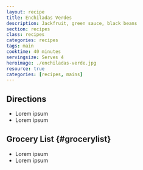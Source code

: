 ```yaml
---
layout: recipe
title: Enchiladas Verdes
description: Jackfruit, green sauce, black beans
section: recipes
class: recipes
categories: recipes
tags: main
cooktime: 40 minutes
servingsize: Serves 4
heroimage: ./enchiladas-verde.jpg
resource: true
categories: [recipes, mains]
---
```


## Directions
* Lorem ipsum
* Lorem ipsum

## Grocery List {#grocerylist}
<div class="full" id="copygrocerylist" onclick="copyDivToClipboard()" markdown="1">

* Lorem ipsum
* Lorem ipsum

</div>
